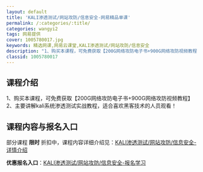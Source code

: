 ```yaml
---
layout: default
title: 'KALI渗透测试/网站攻防/信息安全-网易精品单课'
permalink: /:categories/:title/
categories: wangyi2
tags: 网易提供
cover: 1005780017.jpg
keywords: 精选网课,网易云课堂,KALI渗透测试/网站攻防/信息安全
description: "1、购买本课程，可免费获取【200G网络攻防电子书+900G网络攻防视频教程】2、主要讲解kali系统渗透测试实战教程，适合喜欢黑客技术的人员观看！KALI渗透测试/网站攻防/信息安全"
classid: 1005780017
---
```


## 课程介绍

1、购买本课程，可免费获取【200G网络攻防电子书+900G网络攻防视频教程】
2、主要讲解kali系统渗透测试实战教程，适合喜欢黑客技术的人员观看！

## 课程内容与报名入口

部分课程 **限时** 折扣中，课程内容详细介绍见：[KALI渗透测试/网站攻防/信息安全-详情介绍](https://study.163.com/course/introduction/1005780017.htm?share=1&shareId=1025206652&utm_campaign=share&utm_medium=iphoneShare&utm_source=&utm_u=1025206652)

**优惠报名入口**：[KALI渗透测试/网站攻防/信息安全-报名学习](https://study.163.com/course/introduction/1005780017.htm?share=1&shareId=1025206652&utm_campaign=share&utm_medium=iphoneShare&utm_source=&utm_u=1025206652)

